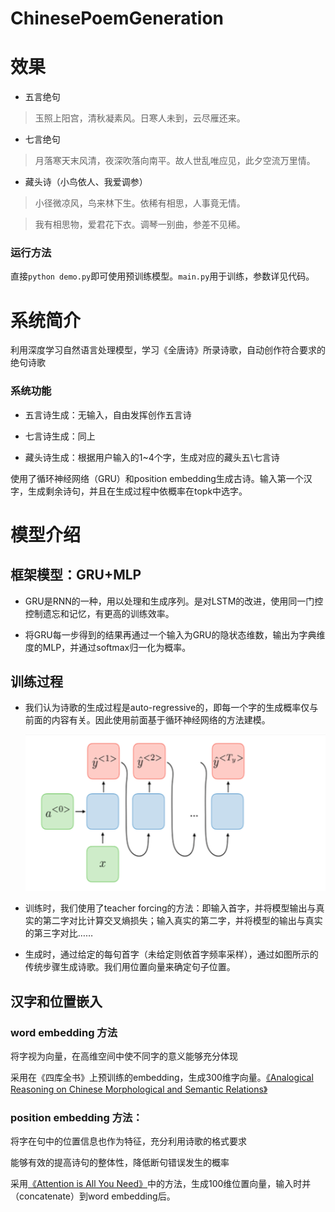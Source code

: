 # ChinesePoemGeneration

# 效果

* 五言绝句

>  玉照上阳宫，清秋凝素风。日寒人未到，云尽雁还来。



* 七言绝句

> 月落寒天末风清，夜深吹落向南平。故人世乱唯应见，此夕空流万里情。



* 藏头诗（小鸟依人、我爱调参）

> 小径微凉风，鸟来林下生。依稀有相思，人事竟无情。

> 我有相思物，爱君花下衣。调琴一别曲，参差不见稀。


### 运行方法
  直接`python demo.py`即可使用预训练模型。`main.py`用于训练，参数详见代码。
  
# 系统简介

利用深度学习自然语言处理模型，学习《全唐诗》所录诗歌，自动创作符合要求的绝句诗歌

### 系统功能

* 五言诗生成：无输入，自由发挥创作五言诗

* 七言诗生成：同上

* 藏头诗生成：根据用户输入的1~4个字，生成对应的藏头五\七言诗

使用了循环神经网络（GRU）和position embedding生成古诗。输入第一个汉字，生成剩余诗句，并且在生成过程中依概率在topk中选字。

# 模型介绍

## 框架模型：GRU+MLP

* GRU是RNN的一种，用以处理和生成序列。是对LSTM的改进，使用同一门控控制遗忘和记忆，有更高的训练效率。

* 将GRU每一步得到的结果再通过一个输入为GRU的隐状态维数，输出为字典维度的MLP，并通过softmax归一化为概率。

## 训练过程

* 我们认为诗歌的生成过程是auto-regressive的，即每一个字的生成概率仅与前面的内容有关。因此使用前面基于循环神经网络的方法建模。

  ![](./data/model.png)

* 训练时，我们使用了teacher forcing的方法：即输入首字，并将模型输出与真实的第二字对比计算交叉熵损失；输入真实的第二字，并将模型的输出与真实的第三字对比……

* 生成时，通过给定的每句首字（未给定则依首字频率采样），通过如图所示的传统步骤生成诗歌。我们用位置向量来确定句子位置。

## 汉字和位置嵌入

### word embedding 方法

将字视为向量，在高维空间中使不同字的意义能够充分体现

采用在《四库全书》上预训练的embedding，生成300维字向量。[《Analogical Reasoning on Chinese Morphological and Semantic Relations》](http://aclweb.org/anthology/P18-2023)

### position embedding 方法：

将字在句中的位置信息也作为特征，充分利用诗歌的格式要求

能够有效的提高诗句的整体性，降低断句错误发生的概率

采用[《Attention is All You Need》](https://papers.nips.cc/paper/7181-attention-is-all-you-need.pdf)中的方法，生成100维位置向量，输入时并（concatenate）到word embedding后。

